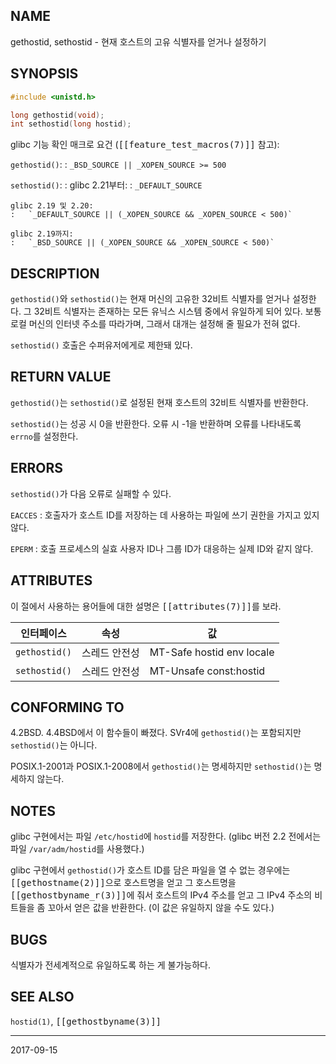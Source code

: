 ## NAME

gethostid, sethostid - 현재 호스트의 고유 식별자를 얻거나 설정하기

## SYNOPSIS

```c
#include <unistd.h>

long gethostid(void);
int sethostid(long hostid);
```

glibc 기능 확인 매크로 요건 (<tt>[[feature_test_macros(7)]]</tt> 참고):

`gethostid()`:
:   `_BSD_SOURCE || _XOPEN_SOURCE >= 500`

`sethostid()`:
:   glibc 2.21부터:
    :   `_DEFAULT_SOURCE`

    glibc 2.19 및 2.20:
    :   `_DEFAULT_SOURCE || (_XOPEN_SOURCE && _XOPEN_SOURCE < 500)`

    glibc 2.19까지:
    :   `_BSD_SOURCE || (_XOPEN_SOURCE && _XOPEN_SOURCE < 500)`

## DESCRIPTION

`gethostid()`와 `sethostid()`는 현재 머신의 고유한 32비트 식별자를 얻거나 설정한다. 그 32비트 식별자는 존재하는 모든 유닉스 시스템 중에서 유일하게 되어 있다. 보통 로컬 머신의 인터넷 주소를 따라가며, 그래서 대개는 설정해 줄 필요가 전혀 없다.

`sethostid()` 호출은 수퍼유저에게로 제한돼 있다.

## RETURN VALUE

`gethostid()`는 `sethostid()`로 설정된 현재 호스트의 32비트 식별자를 반환한다.

`sethostid()`는 성공 시 0을 반환한다. 오류 시 -1을 반환하며 오류를 나타내도록 `errno`를 설정한다.

## ERRORS

`sethostid()`가 다음 오류로 실패할 수 있다.

`EACCES`
:   호출자가 호스트 ID를 저장하는 데 사용하는 파일에 쓰기 권한을 가지고 있지 않다.

`EPERM`
:   호출 프로세스의 실효 사용자 ID나 그룹 ID가 대응하는 실제 ID와 같지 않다.

## ATTRIBUTES

이 절에서 사용하는 용어들에 대한 설명은 <tt>[[attributes(7)]]</tt>를 보라.

| 인터페이스 | 속성 | 값 |
| --- | --- | --- |
| `gethostid()` | 스레드 안전성 | MT-Safe hostid env locale |
| `sethostid()` | 스레드 안전성 | MT-Unsafe const:hostid |

## CONFORMING TO

4.2BSD. 4.4BSD에서 이 함수들이 빠졌다. SVr4에 `gethostid()`는 포함되지만 `sethostid()`는 아니다.

POSIX.1-2001과 POSIX.1-2008에서 `gethostid()`는 명세하지만 `sethostid()`는 명세하지 않는다.

## NOTES

glibc 구현에서는 파일 `/etc/hostid`에 `hostid`를 저장한다. (glibc 버전 2.2 전에서는 파일 `/var/adm/hostid`를 사용했다.)

glibc 구현에서 `gethostid()`가 호스트 ID를 담은 파일을 열 수 없는 경우에는 <tt>[[gethostname(2)]]</tt>으로 호스트명을 얻고 그 호스트명을 <tt>[[gethostbyname_r(3)]]</tt>에 줘서 호스트의 IPv4 주소를 얻고 그 IPv4 주소의 비트들을 좀 꼬아서 얻은 값을 반환한다. (이 값은 유일하지 않을 수도 있다.)

## BUGS

식별자가 전세계적으로 유일하도록 하는 게 불가능하다.

## SEE ALSO

`hostid(1)`, <tt>[[gethostbyname(3)]]</tt>

----

2017-09-15
